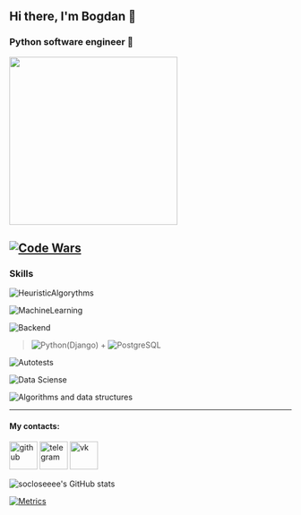 ## Hi there, I'm Bogdan 👋

### Python software engineer 🐍

<div id="header">
  <img src="https://user-images.githubusercontent.com/65871712/225760628-ece2bb25-c3c9-4c1b-a1c2-d2615ec1eb89.gif" width="300"/>
</div>

[![Code Wars](https://www.codewars.com/users/socloseeee/badges/large)](https://www.codewars.com/users/socloseeee/)
---
### Skills

![HeuristicAlgorythms](https://img.shields.io/badge/HEURISTIC%20ALGORYTHMS-yellow?style=for-the-badge&logo=github&logoColor=white)

![MachineLearning](https://img.shields.io/badge/MACHINE%20LEARNING-lightgrey?style=for-the-badge&logo=anaconda&logoColor=green)

![Backend](https://img.shields.io/badge/BACKEND-red?style=for-the-badge&logo=python&logoColor=white)
>![Python(Django)](https://img.shields.io/badge/Django-316192?logo=django&logoColor=white) + ![PostgreSQL](https://img.shields.io/badge/PostgreSQL-316192?logo=postgresql&logoColor=white)

![Autotests](https://img.shields.io/badge/AUTOTESTS-informational?style=for-the-badge&logo=PyTest&logoColor=white)

![Data Sciense](https://img.shields.io/badge/DATA%20SCIENCE-orange?style=for-the-badge&logo=jupyter&logoColor=white)

![Algorithms and data structures](https://img.shields.io/badge/ALGORITHMS%20AND%20DATA%20STRUCTURES-blue?style=for-the-badge&logo=coursera&logoColor=white)

---

#### My contacts:

[<img src='https://cdn.jsdelivr.net/npm/simple-icons@3.0.1/icons/github.svg' alt='github' height='50'>](https://github.com/socloseeee)
[<img src='https://cdn.jsdelivr.net/npm/simple-icons@3.0.1/icons/telegram.svg' alt='telegram' height='50'>](https://t.me/socloseeee)
[<img src='https://cdn.jsdelivr.net/npm/simple-icons@3.0.1/icons/vk.svg' alt='vk' height='50'>](https://vk.com/socloseeee)  

![socloseeee's GitHub stats](https://github-readme-stats.vercel.app/api?username=socloseeee&theme=tokyonight&show_icons=true)

[![Metrics](https://metrics.lecoq.io/socloseeee?template=classic&base.activity=0&base.community=0&base.metadata=0&isocalendar=1&base=header%2C%20activity%2C%20community%2C%20repositories%2C%20metadata&base.indepth=false&base.hireable=false&base.skip=false&isocalendar=false&isocalendar.duration=half-year&config.timezone=Europe%2FMoscow)](https://metrics.lecoq.io/insights/socloseeee)
